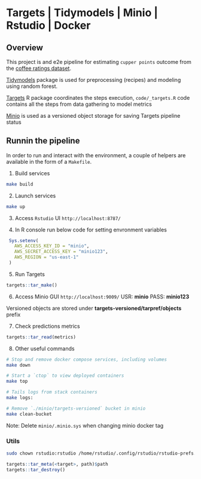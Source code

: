 # Targets | Tidymodels | Minio | Rstudio | Docker 

## Overview
This project is and e2e pipeline for estimating `cupper points` outcome from the [coffee ratings dataset](https://raw.githubusercontent.com/rfordatascience/tidytuesday/master/data/2020/2020-07-07/coffee_ratings.csv).

[Tidymodels](https://www.tidymodels.org/) package is used for preprocessing (recipes) and modeling using random forest.

[Targets](https://github.com/ropensci/targets) R package coordinates the steps execution, `code/_targets.R` code contains all the steps from data gathering to model metrics

[Minio](https://github.com/minio/minio) is used as a versioned object storage for saving Targets pipeline status

## Runnin the pipeline
In order to run and interact with the environment, a couple of helpers are available in the form of a `Makefile`.

1. Build services
```bash
make build
```

2. Launch services
```bash
make up
```

3. Access `Rstudio` UI `http://localhost:8787/`

4. In R console run below code for setting envronment variables
```R
 Sys.setenv(
   AWS_ACCESS_KEY_ID = "minio",
   AWS_SECRET_ACCESS_KEY = "minio123",
   AWS_REGION = "us-east-1"
 )
```

5. Run Targets
```R
targets::tar_make()
```

6. Access Minio GUI `http://localhost:9009/`  USR: **minio** PASS: **minio123**

Versioned objects are stored under **targets-versioned/tarpref/objects** prefix

7. Check predictions metrics
```R
targets::tar_read(metrics)
```

8. Other useful commands 
```bash
# Stop and remove docker compose services, including volumes
make down

# Start a `ctop` to view deployed containers
make top

# Tails logs from stack containers
make logs: 

# Remove `./minio/targets-versioned` bucket in minio
make clean-bucket 
```

Note: Delete `minio/.minio.sys` when changing minio docker tag

### Utils
```bash
sudo chown rstudio:rstudio /home/rstudio/.config/rstudio/rstudio-prefs.json 
```

```R
targets::tar_meta(<target>, path)$path   
targets::tar_destroy()
```